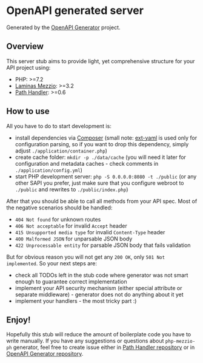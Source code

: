 # OpenAPI generated server

Generated by the [OpenAPI Generator](https://openapi-generator.tech) project.

## Overview
This server stub aims to provide light, yet comprehensive structure for your API project using:

- PHP: >=7.2
- [Laminas Mezzio](https://docs.mezzio.dev/mezzio/): >=3.2
- [Path Handler](https://github.com/Articus/PathHandler): >=0.6

## How to use
All you have to do to start development is:

- install dependencies via [Composer](https://getcomposer.org/) (small note: [ext-yaml](https://pecl.php.net/package/yaml) is used only for configuration parsing, so if you want to drop this dependency, simply adjust `./application/container.php`)
- create cache folder: `mkdir -p ./data/cache` (you will need it later for configuration and metadata caches - check comments in `./application/config.yml`)
- start PHP development server: `php -S 0.0.0.0:8080 -t ./public` (or any other SAPI you prefer, just make sure that you configure webroot to `./public` and rewrites to `./public/index.php`)

After that you should be able to call all methods from your API spec. Most of the negative scenarios should be handled:

- `404 Not found` for unknown routes
- `406 Not acceptable` for invalid `Accept` header
- `415 Unsupported media type` for invalid `Content-Type` header
- `400 Malformed JSON` for unparsable JSON body
- `422 Unprocessable entity` for parsable JSON body that fails validation

But for obvious reason you will not get any `200 OK`, only `501 Not implemented`. So your next steps are:

- check all TODOs left in the stub code where generator was not smart enough to guarantee correct implementation
- implement your API security mechanism (either special attribute or separate middleware) - generator does not do anything about it yet
- implement your handlers - the most tricky part :)

## Enjoy!
Hopefully this stub will reduce the amount of boilerplate code you have to write manually. If you have any suggestions or questions about `php-mezzio-ph` generator, feel free to create issue either in [Path Handler repository](https://github.com/Articus/PathHandler/issues) or in [OpenAPI Generator repository](https://openapi-generator.tech/issues).
